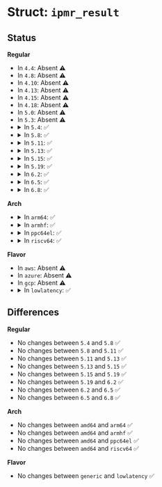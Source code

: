 # Struct: <code>ipmr_result</code>

## Status
<b>Regular</b>
<ul>
<li>
In <code>4.4</code>: Absent ⚠️
</li>
<li>
In <code>4.8</code>: Absent ⚠️
</li>
<li>
In <code>4.10</code>: Absent ⚠️
</li>
<li>
In <code>4.13</code>: Absent ⚠️
</li>
<li>
In <code>4.15</code>: Absent ⚠️
</li>
<li>
In <code>4.18</code>: Absent ⚠️
</li>
<li>
In <code>5.0</code>: Absent ⚠️
</li>
<li>
In <code>5.3</code>: Absent ⚠️
</li>
<li>
<details>
<summary>In <code>5.4</code>: ✅</summary>

```c
struct ipmr_result {
    struct mr_table *mrt;
};
```
</details>
</li>
<li>
<details>
<summary>In <code>5.8</code>: ✅</summary>

```c
struct ipmr_result {
    struct mr_table *mrt;
};
```
</details>
</li>
<li>
<details>
<summary>In <code>5.11</code>: ✅</summary>

```c
struct ipmr_result {
    struct mr_table *mrt;
};
```
</details>
</li>
<li>
<details>
<summary>In <code>5.13</code>: ✅</summary>

```c
struct ipmr_result {
    struct mr_table *mrt;
};
```
</details>
</li>
<li>
<details>
<summary>In <code>5.15</code>: ✅</summary>

```c
struct ipmr_result {
    struct mr_table *mrt;
};
```
</details>
</li>
<li>
<details>
<summary>In <code>5.19</code>: ✅</summary>

```c
struct ipmr_result {
    struct mr_table *mrt;
};
```
</details>
</li>
<li>
<details>
<summary>In <code>6.2</code>: ✅</summary>

```c
struct ipmr_result {
    struct mr_table *mrt;
};
```
</details>
</li>
<li>
<details>
<summary>In <code>6.5</code>: ✅</summary>

```c
struct ipmr_result {
    struct mr_table *mrt;
};
```
</details>
</li>
<li>
<details>
<summary>In <code>6.8</code>: ✅</summary>

```c
struct ipmr_result {
    struct mr_table *mrt;
};
```
</details>
</li>
</ul>
<b>Arch</b>
<ul>
<li>
<details>
<summary>In <code>arm64</code>: ✅</summary>

```c
struct ipmr_result {
    struct mr_table *mrt;
};
```
</details>
</li>
<li>
<details>
<summary>In <code>armhf</code>: ✅</summary>

```c
struct ipmr_result {
    struct mr_table *mrt;
};
```
</details>
</li>
<li>
<details>
<summary>In <code>ppc64el</code>: ✅</summary>

```c
struct ipmr_result {
    struct mr_table *mrt;
};
```
</details>
</li>
<li>
<details>
<summary>In <code>riscv64</code>: ✅</summary>

```c
struct ipmr_result {
    struct mr_table *mrt;
};
```
</details>
</li>
</ul>
<b>Flavor</b>
<ul>
<li>
In <code>aws</code>: Absent ⚠️
</li>
<li>
In <code>azure</code>: Absent ⚠️
</li>
<li>
In <code>gcp</code>: Absent ⚠️
</li>
<li>
<details>
<summary>In <code>lowlatency</code>: ✅</summary>

```c
struct ipmr_result {
    struct mr_table *mrt;
};
```
</details>
</li>
</ul>

## Differences
<b>Regular</b>
<ul>
<li>
No changes between <code>5.4</code> and <code>5.8</code> ✅
</li>
<li>
No changes between <code>5.8</code> and <code>5.11</code> ✅
</li>
<li>
No changes between <code>5.11</code> and <code>5.13</code> ✅
</li>
<li>
No changes between <code>5.13</code> and <code>5.15</code> ✅
</li>
<li>
No changes between <code>5.15</code> and <code>5.19</code> ✅
</li>
<li>
No changes between <code>5.19</code> and <code>6.2</code> ✅
</li>
<li>
No changes between <code>6.2</code> and <code>6.5</code> ✅
</li>
<li>
No changes between <code>6.5</code> and <code>6.8</code> ✅
</li>
</ul>
<b>Arch</b>
<ul>
<li>
No changes between <code>amd64</code> and <code>arm64</code> ✅
</li>
<li>
No changes between <code>amd64</code> and <code>armhf</code> ✅
</li>
<li>
No changes between <code>amd64</code> and <code>ppc64el</code> ✅
</li>
<li>
No changes between <code>amd64</code> and <code>riscv64</code> ✅
</li>
</ul>
<b>Flavor</b>
<ul>
<li>
No changes between <code>generic</code> and <code>lowlatency</code> ✅
</li>
</ul>
